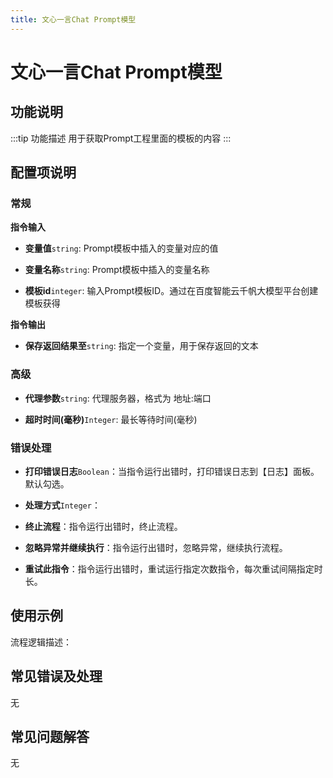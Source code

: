 ```yaml
---
title: 文心一言Chat Prompt模型
---
```


# 文心一言Chat Prompt模型

## 功能说明

:::tip 功能描述
用于获取Prompt工程里面的模板的内容
:::

## 配置项说明

### 常规

**指令输入**

- **变量值**`string`: Prompt模板中插入的变量对应的值

- **变量名称**`string`: Prompt模板中插入的变量名称

- **模板id**`integer`: 输入Prompt模板ID。通过在百度智能云千帆大模型平台创建模板获得


**指令输出**

- **保存返回结果至**`string`: 指定一个变量，用于保存返回的文本

### 高级

- **代理参数**`string`: 代理服务器，格式为 地址:端口

- **超时时间(毫秒)**`Integer`: 最长等待时间(毫秒)

### 错误处理

- **打印错误日志**`Boolean`：当指令运行出错时，打印错误日志到【日志】面板。默认勾选。

- **处理方式**`Integer`：

 - **终止流程**：指令运行出错时，终止流程。

 - **忽略异常并继续执行**：指令运行出错时，忽略异常，继续执行流程。

 - **重试此指令**：指令运行出错时，重试运行指定次数指令，每次重试间隔指定时长。

## 使用示例

流程逻辑描述：

## 常见错误及处理

无

## 常见问题解答

无

